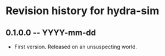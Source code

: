 # Revision history for hydra-sim

## 0.1.0.0 -- YYYY-mm-dd

* First version. Released on an unsuspecting world.
